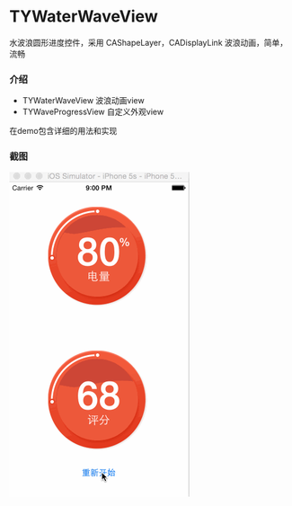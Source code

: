 # TYWaterWaveView
水波浪圆形进度控件，采用 CAShapeLayer，CADisplayLink 波浪动画，简单，流畅

### 介绍
 * TYWaterWaveView 波浪动画view
 * TYWaveProgressView 自定义外观view

 在demo包含详细的用法和实现

### 截图

![image](https://raw.githubusercontent.com/12207480/TYWaterWaveView/master/screenshot/TYWaveProgressDemo.gif)



